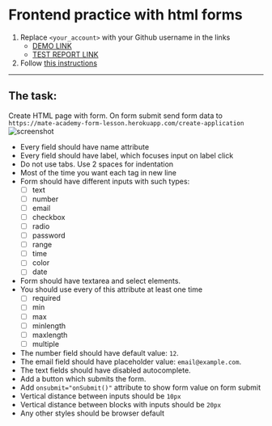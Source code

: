 # Frontend practice with html forms
1. Replace `<your_account>` with your Github username in the links
    - [DEMO LINK](https://tamara-ostapets.github.io/layout_html-form/) <br>
    - [TEST REPORT LINK](https://tamara-ostapets.github.io/layout_html-form/report/html_report/)
2. Follow [this instructions](https://mate-academy.github.io/layout_task-guideline/)
___

## The task:
Create HTML page with form. On form submit send form data to `https://mate-academy-form-lesson.herokuapp.com/create-application`
![screenshot](./references/form-example.png)

- Every field should have name attribute
- Every field should have label, which focuses input on label click
- Do not use tabs. Use 2 spaces for indentation
- Most of the time you want each tag in new line
- Form should have different inputs with such types:
  - [ ] text
  - [ ] number
  - [ ] email
  - [ ] checkbox
  - [ ] radio
  - [ ] password
  - [ ] range
  - [ ] time
  - [ ] color
  - [ ] date
- Form should have textarea and select elements.  
- You should use every of this attribute at least one time
  - [ ] required
  - [ ] min
  - [ ] max
  - [ ] minlength
  - [ ] maxlength
  - [ ] multiple
- The number field should have default value: `12`.
- The email field should have placeholder value: `email@example.com`.
- The text fields should have disabled autocomplete.
- Add a button which submits the form.
- Add `onsubmit="onSubmit()"` attribute to show form value on form submit
- Vertical distance between inputs should be `10px`
- Vertical distance between blocks with inputs should be `20px`
- Any other styles should be browser default
